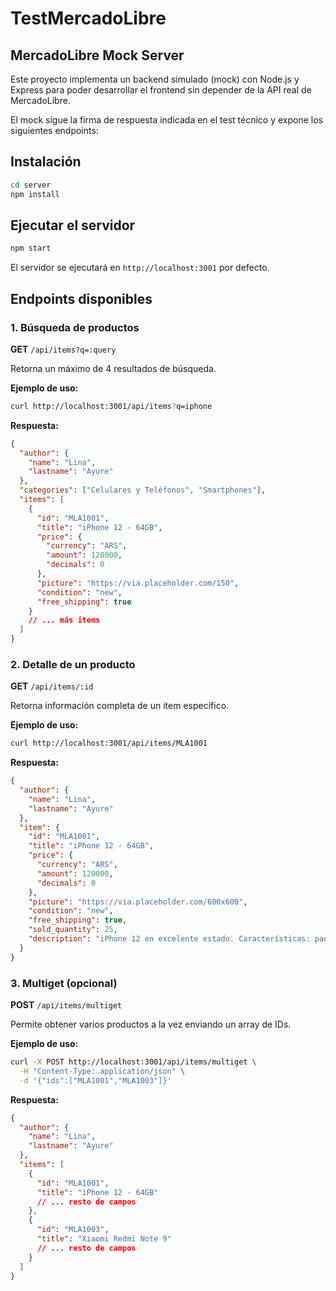 # TestMercadoLibre

## MercadoLibre Mock Server

Este proyecto implementa un backend simulado (mock) con Node.js y Express para poder desarrollar el frontend sin depender de la API real de MercadoLibre.

El mock sigue la firma de respuesta indicada en el test técnico y expone los siguientes endpoints:

## Instalación

```bash
cd server
npm install
```

## Ejecutar el servidor

```bash
npm start
```

El servidor se ejecutará en `http://localhost:3001` por defecto.

## Endpoints disponibles

### 1. Búsqueda de productos

**GET** `/api/items?q=:query`

Retorna un máximo de 4 resultados de búsqueda.

**Ejemplo de uso:**
```bash
curl http://localhost:3001/api/items?q=iphone
```

**Respuesta:**
```json
{
  "author": { 
    "name": "Lina", 
    "lastname": "Ayure" 
  },
  "categories": ["Celulares y Teléfonos", "Smartphones"],
  "items": [
    {
      "id": "MLA1001",
      "title": "iPhone 12 - 64GB",
      "price": { 
        "currency": "ARS", 
        "amount": 120000, 
        "decimals": 0 
      },
      "picture": "https://via.placeholder.com/150",
      "condition": "new",
      "free_shipping": true
    }
    // ... más items
  ]
}
```

### 2. Detalle de un producto

**GET** `/api/items/:id`

Retorna información completa de un item específico.

**Ejemplo de uso:**
```bash
curl http://localhost:3001/api/items/MLA1001
```

**Respuesta:**
```json
{
  "author": { 
    "name": "Lina", 
    "lastname": "Ayure" 
  },
  "item": {
    "id": "MLA1001",
    "title": "iPhone 12 - 64GB",
    "price": { 
      "currency": "ARS", 
      "amount": 120000, 
      "decimals": 0 
    },
    "picture": "https://via.placeholder.com/600x600",
    "condition": "new",
    "free_shipping": true,
    "sold_quantity": 25,
    "description": "iPhone 12 en excelente estado. Características: pantalla 6.1\", 64GB."
  }
}
```

### 3. Multiget (opcional)

**POST** `/api/items/multiget`

Permite obtener varios productos a la vez enviando un array de IDs.

**Ejemplo de uso:**
```bash
curl -X POST http://localhost:3001/api/items/multiget \
  -H "Content-Type: application/json" \
  -d '{"ids":["MLA1001","MLA1003"]}'
```

**Respuesta:**
```json
{
  "author": { 
    "name": "Lina", 
    "lastname": "Ayure" 
  },
  "items": [
    { 
      "id": "MLA1001", 
      "title": "iPhone 12 - 64GB"
      // ... resto de campos
    },
    { 
      "id": "MLA1003", 
      "title": "Xiaomi Redmi Note 9"
      // ... resto de campos
    }
  ]
}
```